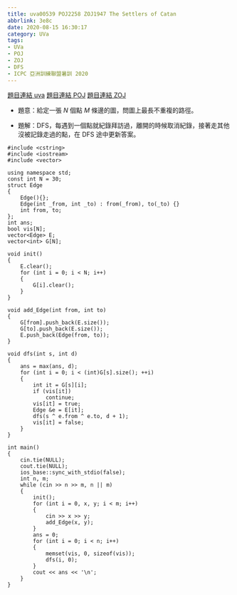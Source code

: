 ```yaml
---
title: uva00539 POJ2258 ZOJ1947 The Settlers of Catan
abbrlink: 3e8c
date: 2020-08-15 16:30:17
category: UVa
tags:
- UVa
- POJ
- ZOJ
- DFS
- ICPC 亞洲訓練聯盟暑訓 2020
---
```

[題目連結 uva](https://onlinejudge.org/index.php?option=onlinejudge&Itemid=8&page=show_problem&problem=480)
[題目連結 POJ](http://poj.org/problem?id=2258)
[題目連結 ZOJ](https://zoj.pintia.cn/problem-sets/91827364500/problems/91827365446)
* 題意：給定一張 $N$ 個點 $M$ 條邊的圖，問圖上最長不重複的路徑。
<!-- more -->
* 題解：DFS，每遇到一個點就紀錄拜訪過，離開的時候取消紀錄，接著走其他沒被記錄走過的點，在 DFS 途中更新答案。
```cpp=
#include <cstring>
#include <iostream>
#include <vector>

using namespace std;
const int N = 30;
struct Edge
{
    Edge(){};
    Edge(int _from, int _to) : from(_from), to(_to) {}
    int from, to;
};
int ans;
bool vis[N];
vector<Edge> E;
vector<int> G[N];

void init()
{
    E.clear();
    for (int i = 0; i < N; i++)
    {
        G[i].clear();
    }
}

void add_Edge(int from, int to)
{
    G[from].push_back(E.size());
    G[to].push_back(E.size());
    E.push_back(Edge(from, to));
}

void dfs(int s, int d)
{
    ans = max(ans, d);
    for (int i = 0; i < (int)G[s].size(); ++i)
    {
        int it = G[s][i];
        if (vis[it])
            continue;
        vis[it] = true;
        Edge &e = E[it];
        dfs(s ^ e.from ^ e.to, d + 1);
        vis[it] = false;
    }
}

int main()
{
    cin.tie(NULL);
    cout.tie(NULL);
    ios_base::sync_with_stdio(false);
    int n, m;
    while (cin >> n >> m, n || m)
    {
        init();
        for (int i = 0, x, y; i < m; i++)
        {
            cin >> x >> y;
            add_Edge(x, y);
        }
        ans = 0;
        for (int i = 0; i < n; i++)
        {
            memset(vis, 0, sizeof(vis));
            dfs(i, 0);
        }
        cout << ans << '\n';
    }
}
```